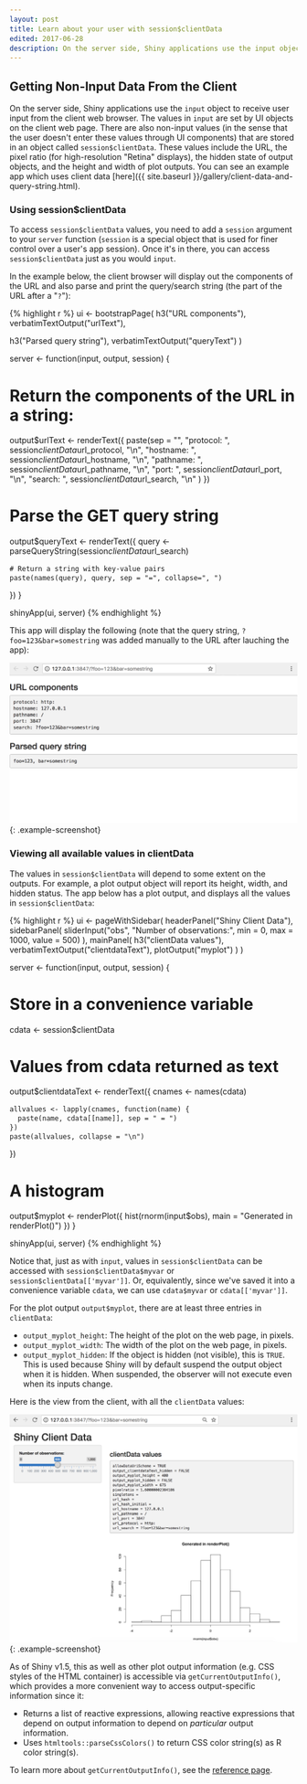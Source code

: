 ```yaml
---
layout: post
title: Learn about your user with session$clientData
edited: 2017-06-28
description: On the server side, Shiny applications use the input object to receive user input from the client web browser. The values in input are set by UI objects on the client web page.
---
```


## Getting Non-Input Data From the Client

On the server side, Shiny applications use the `input` object to receive user input from the client web browser. The values in `input` are set by UI objects on the client web page. There are also non-input values (in the sense that the user doesn't enter these values through UI components) that are stored in an object called `session$clientData`. These values include the URL, the pixel ratio (for high-resolution "Retina" displays), the hidden state of output objects, and the height and width of plot outputs. You can see an example app which uses client data [here]({{ site.baseurl }}/gallery/client-data-and-query-string.html).

### Using session$clientData

To access `session$clientData` values, you need to add a `session` argument to your `server` function (`session` is a special object that is used for finer control over a user's app session). Once it's in there, you can access `session$clientData` just as you would `input`.

In the example below, the client browser will display out the components of the URL and also parse and print the query/search string (the part of the URL after a "`?`"):

{% highlight r %}
ui <- bootstrapPage(
  h3("URL components"),
  verbatimTextOutput("urlText"),

  h3("Parsed query string"),
  verbatimTextOutput("queryText")
)

server <- function(input, output, session) {

  # Return the components of the URL in a string:
  output$urlText <- renderText({
    paste(sep = "",
      "protocol: ", session$clientData$url_protocol, "\n",
      "hostname: ", session$clientData$url_hostname, "\n",
      "pathname: ", session$clientData$url_pathname, "\n",
      "port: ",     session$clientData$url_port,     "\n",
      "search: ",   session$clientData$url_search,   "\n"
    )
  })

  # Parse the GET query string
  output$queryText <- renderText({
    query <- parseQueryString(session$clientData$url_search)

    # Return a string with key-value pairs
    paste(names(query), query, sep = "=", collapse=", ")
  })
}

shinyApp(ui, server)
{% endhighlight %}

This app will display the following (note that the query string, `?foo=123&bar=somestring` was added manually to the URL after lauching the app):

![URL components](../../images/url-components.png){: .example-screenshot}


### Viewing all available values in clientData

The values in `session$clientData` will depend to some extent on the outputs. For example, a plot output object will report its height, width, and hidden status. The app below has a plot output, and displays all the values in `session$clientData`:

{% highlight r %}
ui <- pageWithSidebar(
  headerPanel("Shiny Client Data"),
  sidebarPanel(
    sliderInput("obs", "Number of observations:",
                min = 0, max = 1000, value = 500)
  ),
  mainPanel(
    h3("clientData values"),
    verbatimTextOutput("clientdataText"),
    plotOutput("myplot")
  )
)

server <- function(input, output, session) {
  # Store in a convenience variable
  cdata <- session$clientData

  # Values from cdata returned as text
  output$clientdataText <- renderText({
    cnames <- names(cdata)

    allvalues <- lapply(cnames, function(name) {
      paste(name, cdata[[name]], sep = " = ")
    })
    paste(allvalues, collapse = "\n")
  })

  # A histogram
  output$myplot <- renderPlot({
    hist(rnorm(input$obs), main = "Generated in renderPlot()")
  })
}

shinyApp(ui, server)
{% endhighlight %}

Notice that, just as with `input`, values in `session$clientData` can be accessed with `session$clientData$myvar` or `session$clientData[['myvar']]`. Or, equivalently, since we've saved it into a convenience variable `cdata`, we can use `cdata$myvar` or `cdata[['myvar']]`.

For the plot output `output$myplot`, there are at least three entries in `clientData`:

* `output_myplot_height`: The height of the plot on the web page, in pixels.
* `output_myplot_width`: The width of the plot on the web page, in pixels.
* `output_myplot_hidden`: If the object is hidden (not visible), this is `TRUE`. This is used because Shiny will by default suspend the output object when it is hidden. When suspended, the observer will not execute even when its inputs change.

Here is the view from the client, with all the `clientData` values:

![All clientData values](../../images/clientdata-all.png){: .example-screenshot}

As of Shiny v1.5, this as well as other plot output information (e.g. CSS styles of the HTML container) is accessible via `getCurrentOutputInfo()`, which provides a more convenient way to access output-specific information since it:

* Returns a list of reactive expressions, allowing reactive expressions that depend on output information to depend on *particular* output information.
* Uses `htmltools::parseCssColors()` to return CSS color string(s) as R color string(s).

To learn more about `getCurrentOutputInfo()`, see the [reference page](https://shiny.rstudio.com/reference/shiny/latest/getCurrentOutputInfo.html).
